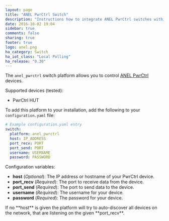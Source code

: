 ```yaml
---
layout: page
title: "ANEL PwrCtrl Switch"
description: "Instructions how to integrate ANEL PwrCtrl switches within Home Assistant."
date: 2016-10-02 19:04
sidebar: true
comments: false
sharing: true
footer: true
logo: anel.png
ha_category: Switch
ha_iot_class: "Local Polling"
ha_release: "0.30"
---
```


The `anel_pwrctrl` switch platform allows you to control [ANEL PwrCtrl](http://anel-elektronik.de/SITE/produkte/produkte.htm) devices.

Supported devices (tested):

- PwrCtrl HUT

To add this platform to your installation, add the following to your `configuration.yaml` file:

```yaml
# Example configuration.yaml entry
switch:
  platform: anel_pwrctrl
  host: IP_ADDRESS
  port_recv: PORT
  port_send: PORT
  username: USERNAME
  password: PASSWORD
```

Configuration variables:

- **host** (*Optional*): The IP address or hostname of your PwrCtrl device.
- **port_recv** (*Required*): The port to receive data from the device.
- **port_send** (*Required*): The port to send data to the device.
- **username** (*Required*): The username for your device.
- **password** (*Required*): The password for your device.

<p class="note">If no **host** is given the platform will try to auto-discover all devices on the network, that are listening on the given **port_recv**.</p>

